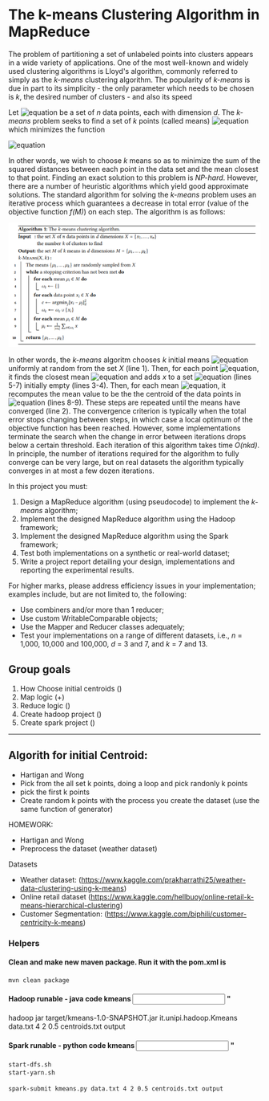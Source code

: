 # The k-means Clustering Algorithm in MapReduce

The problem of partitioning a set of unlabeled points into clusters appears in a wide variety of applications. One of the most well-known and widely used clustering algorithms is Lloyd's algorithm, commonly referred to simply as the _k-means_ clustering algorithm. The popularity of _k-means_ is due in part to its simplicity - the only parameter which needs to be chosen is _k_, the desired number of clusters - and also its speed

Let ![equation](https://render.githubusercontent.com/render/math?math=X%3D%5Cleft%5C%7Bx_%7B1%7D%2C...%2Cx_%7Bn%7D%5Cright%5C%7D) be a set of _n_ data points, each with dimension _d_. The _k-means_ problem seeks to find a set of _k_ points (called means) ![equation](https://render.githubusercontent.com/render/math?math=M%3D%5Cleft%5C%7B%5Cmu_%7B1%7D%2C...%2C%5Cmu_%7Bk%7D%5Cright%5C%7D) which minimizes the function

![equation](<https://render.githubusercontent.com/render/math?math=f(M)%20=%20\sum_{x\epsilon%20X}%20min_{\mu%20\epsilon%20M}%20\left%20|%20x%20-%20\mu%20%20\right%20|\frac{2}{2}>)

In other words, we wish to choose _k_ means so as to minimize the sum of the squared distances between each point in the data set and the mean closest to that point.
Finding an exact solution to this problem is _NP-hard_. However, there are a number of heuristic algorithms which yield good approximate solutions. The standard algorithm for solving the _k-means_ problem uses an iterative process which guarantees a decrease in total error (value of the objective function _f(M)_) on each step. The algorithm is as follows:

![Image of Yaktocat](img/k-means.PNG)

In other words, the _k-means_ algoritm chooses _k_ initial means ![equation](https://render.githubusercontent.com/render/math?math=%5Cmu_%7B1%7D%2C...%2C%5Cmu_%7Bk%7D) uniformly at random from the set _X_ (line 1). Then, for each point ![equation](https://render.githubusercontent.com/render/math?math=x%5Cepsilon%20X), it finds the closest mean ![equation](https://render.githubusercontent.com/render/math?math=%5Cmu_%7B1%7D) and adds _x_ to a set ![equation](https://render.githubusercontent.com/render/math?math=%5Comega_%7Bc%7D) (lines 5-7) initially empty (lines 3-4). Then, for each mean ![equation](https://render.githubusercontent.com/render/math?math=%5Cmu_%7Bi%7D), it recomputes the mean value to be the the centroid of the data points in ![equation](https://render.githubusercontent.com/render/math?math=%5Comega_%7Bi%7D) (lines 8-9).
These steps are repeated until the means have converged (line 2). The convergence criterion is typically when the total error stops changing between steps, in which case a local optimum of the objective function has been reached.
However, some implementations terminate the search when the change in error between iterations drops below a certain threshold. Each iteration of this algorithm takes time _O(nkd)_. In principle, the number of iterations required for the algorithm to fully converge can be very large, but on real datasets the algorithm typically converges in at most a few dozen iterations.

In this project you must:

1. Design a MapReduce algorithm (using pseudocode) to implement the _k-means_ algorithm;
2. Implement the designed MapReduce algorithm using the Hadoop framework;
3. Implement the designed MapReduce algorithm using the Spark framework;
4. Test both implementations on a synthetic or real-world dataset;
5. Write a project report detailing your design, implementations and reporting the experimental results.

For higher marks, please address efficiency issues in your implementation; examples include, but are not limited to, the following:

- Use combiners and/or more than 1 reducer;
- Use custom WritableComparable objects;
- Use the Mapper and Reducer classes adequately;
- Test your implementations on a range of different datasets, i.e., _n_ = 1,000, 10,000 and 100,000, _d_ = 3 and 7, and _k_ = 7 and 13.

## Group goals

1. How Choose initial centroids ()
2. Map logic (+)
3. Reduce logic ()
4. Create hadoop project ()
5. Create spark project ()

---

## Algorith for initial Centroid:

- Hartigan and Wong
- Pick from the all set k points, doing a loop and pick randonly k points
- pick the first k points
- Create random k points with the process you create the dataset (use the same function of generator)

HOMEWORK:

- Hartigan and Wong
- Preprocess the dataset (weather dataset)

Datasets

- Weather dataset: (https://www.kaggle.com/prakharrathi25/weather-data-clustering-using-k-means)
- Online retail dataset (https://www.kaggle.com/hellbuoy/online-retail-k-means-hierarchical-clustering)
- Customer Segmentation: (https://www.kaggle.com/biphili/customer-centricity-k-means)

### Helpers

#### Clean and make new maven package. Run it with the pom.xml is

```shell
mvn clean package
```

#### Hadoop runable - java code kmeans <input> <k> <dimension> <threshold> <centroidsFilename> <output>"

hadoop jar target/kmeans-1.0-SNAPSHOT.jar it.unipi.hadoop.Kmeans data.txt 4 2 0.5 centroids.txt output

#### Spark runable - python code kmeans <input> <k> <dimension> <threshold> <centroidsFilename> <output>"

```shell
start-dfs.sh
start-yarn.sh

spark-submit kmeans.py data.txt 4 2 0.5 centroids.txt output
```
